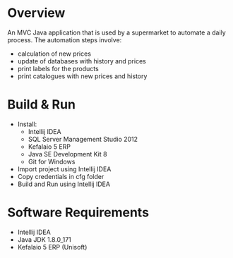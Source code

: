 # Overview
An MVC Java application that is used by a supermarket to automate a daily process.
The automation steps involve:
* calculation of new prices
* update of databases with history and prices
* print labels for the products
* print catalogues with new prices and history

# Build & Run
* Install:
  * Intellij IDEA
  * SQL Server Management Studio 2012
  * Kefalaio 5 ERP
  * Java SE Development Kit 8
  * Git for Windows
* Import project using Intellij IDEA
* Copy credentials in cfg folder
* Build and Run using Intellij IDEA

# Software Requirements
* Intellij IDEA
* Java JDK 1.8.0_171
* Kefalaio 5 ERP (Unisoft)
